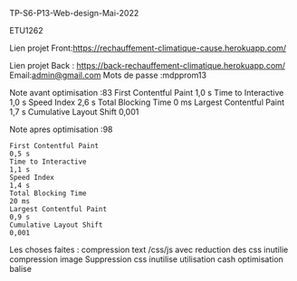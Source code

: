 TP-S6-P13-Web-design-Mai-2022

ETU1262

Lien projet Front:https://rechauffement-climatique-cause.herokuapp.com/

Lien projet Back : https://back-rechauffement-climatique.herokuapp.com/
		Email:admin@gmail.com
		Mots de passe :mdpprom13


Note avant optimisation :83
	First Contentful Paint
	1,0 s
	Time to Interactive
	1,0 s
	Speed Index
	2,6 s
	Total Blocking Time
	0 ms
	Largest Contentful Paint
	1,7 s
	Cumulative Layout Shift
	0,001

	
Note apres optimisation :98
	
	
	First Contentful Paint
	0,5 s
	Time to Interactive
	1,1 s
	Speed Index
	1,4 s
	Total Blocking Time
	20 ms
	Largest Contentful Paint
	0,9 s
	Cumulative Layout Shift
	0,001
	
			
	
Les choses faites :
	compression text /css/js avec reduction des css inutilie
	compression image 
	Suppression css inutilise 
	utilisation cash 
	optimisation balise 

	
				




